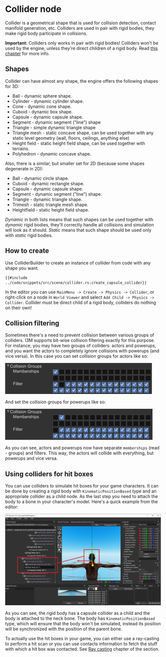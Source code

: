 # Collider node

Collider is a geometrical shape that is used for collision detection, contact manifold generation, etc. Colliders are used
in pair with rigid bodies, they make rigid body participate in collisions.

**Important:** Colliders only works in pair with rigid bodies! Colliders won't be used by the engine, unless they're
direct children of a rigid body. Read [this chapter](./rigid_body.md#colliders) for more info. 

## Shapes

Collider can have almost any shape, the engine offers the following shapes for 3D:

- Ball - dynamic sphere shape.
- Cylinder - dynamic cylinder shape.
- Cone - dynamic cone shape.
- Cuboid - dynamic box shape.
- Capsule - dynamic capsule shape.
- Segment - dynamic segment ("line") shape
- Triangle - simple dynamic triangle shape
- Triangle mesh - static concave shape, can be used together with any static level geometry (wall, floors, ceilings,
anything else)
- Height field - static height field shape, can be used together with terrains.
- Polyhedron - dynamic concave shape.

Also, there is a similar, but smaller set for 2D (because some shapes degenerate in 2D):

- Ball - dynamic circle shape.
- Cuboid - dynamic rectangle shape.
- Capsule - dynamic capsule shape.
- Segment - dynamic segment ("line") shape.
- Triangle - dynamic triangle shape.
- Trimesh - static triangle mesh shape.
- Heightfield - static height field shape.

_Dynamic_ in both lists means that such shapes can be used together with _dynamic_ rigid bodies, they'll correctly handle
all collisions and simulation will look as it should. _Static_ means that such shape should be used only with _static_
rigid bodies.

## How to create

Use ColliderBuilder to create an instance of collider from code with any shape you want.

```rust,no_run
{{#include ../code/snippets/src/scene/collider.rs:create_capsule_collider}}
```

In the editor you can use `MainMenu -> Create -> Physics -> Collider`, or right-click on a node in `World Viewer` and
select `Add Child -> Physics -> Collider`. Collider must be direct child of a rigid body, colliders do nothing on
their own!

## Collision filtering

Sometimes there's a need to prevent collision between various groups of colliders. I3M supports bit-wise collision 
filtering exactly for this purpose. For instance, you may have two groups of colliders: actors and powerups, and you
want the actors to completely ignore collisions with powerups (and vice versa). In this case you can set collision
groups for actors like so:

![actors collision groups](./collision_groups_a.png)

And set the collision groups for powerups like so:

![powerups collision groups](./collision_groups_b.png)

As you can see, actors and powerups now have separate `memberships` (read - groups) and filters. This way, the actors
will collide with everything, but powerups and vice versa.

## Using colliders for hit boxes

You can use colliders to simulate hit boxes for your game characters. It can be done by creating a rigid body with
`KinematicPositionBased` type and an appropriate collider as a child node. As the last step you need to attach the body
to a bone in your character's model. Here's a quick example from the editor:

![hitbox](./hitbox.png)

As you can see, the rigid body has a capsule collider as a child and the body is attached to the neck bone. The body
has `KinematicPositionBased` type, which will ensure that the body won't be simulated, instead its position will be 
synchronized with the position of the parent bone.

To actually use the hit boxes in your game, you can either use a ray-casting to perform a hit scan or you can use 
contacts information to fetch the stuff with which a hit box was contacted. See [Ray casting](./ray.md) chapter of the
section.
